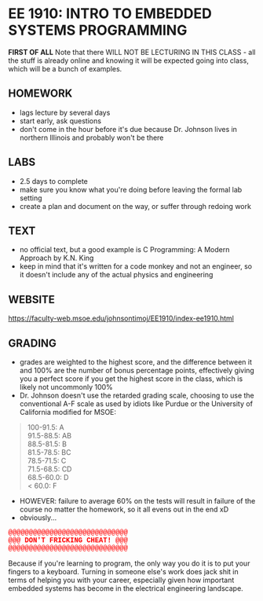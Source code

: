 # EE 1910: INTRO TO EMBEDDED SYSTEMS PROGRAMMING #

**FIRST OF ALL** Note that there WILL NOT BE LECTURING IN THIS CLASS - all the stuff is already online and knowing it will be expected going into class, which will be a bunch of examples.

HOMEWORK
--------
* lags lecture by several days
* start early, ask questions
* don't come in the hour before it's due because Dr. Johnson lives in northern Illinois and probably won't be there

LABS
----
* 2.5 days to complete
* make sure you know what you're doing before leaving the formal lab setting
* create a plan and document on the way, or suffer through redoing work

TEXT
----
* no official text, but a good example is C Programming: A Modern Approach by K.N. King
* keep in mind that it's written for a code monkey and not an engineer, so it doesn't include any of the actual physics and engineering

WEBSITE
-------
https://faculty-web.msoe.edu/johnsontimoj/EE1910/index-ee1910.html

GRADING
-------
* grades are weighted to the highest score, and the difference between it and 100% are the number of bonus percentage points, effectively giving you a perfect score if you get the highest score in the class, which is likely not uncommonly 100%
* Dr. Johnson doesn't use the retarded grading scale, choosing to use the conventional A-F scale as used by idiots like Purdue or the University of California modified for MSOE:
> 100-91.5: A  
> 91.5-88.5: AB  
> 88.5-81.5: B  
> 81.5-78.5: BC  
> 78.5-71.5: C  
> 71.5-68.5: CD  
> 68.5-60.0: D  
> < 60.0: F
>
* HOWEVER: failure to average 60% on the tests will result in failure of the course no matter the homework, so it all evens out in the end xD
* obviously...

<font face="Courier New" color="#FF0000"><b>@@@@@@@@@@@@@@@@@@@@@@@@@@@@@  
@@@ DON'T FRICKING CHEAT! @@@  
@@@@@@@@@@@@@@@@@@@@@@@@@@@@@ </b></font>

Because if you're learning to program, the only way you do it is to put your fingers to a keyboard. Turning in someone else's work does jack shit in terms of helping you with your career, especially given how important embedded systems has become in the electrical engineering landscape.

